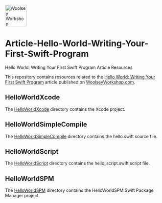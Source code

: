 <img src="https://www.woolseyworkshop.com/wp-content/uploads/WWSLogoTitleLines.png" alt="Woolsey Workshop" height="70">

# Article-Hello-World-Writing-Your-First-Swift-Program
Hello World: Writing Your First Swift Program Article Resources

This repository contains resources related to the [Hello World: Writing Your First Swift Program](https://www.woolseyworkshop.com/2018/05/11/hello-world-writing-your-first-swift-program) article published on [WoolseyWorkshop.com](https://www.woolseyworkshop.com).

## HelloWorldXcode
The [HelloWorldXcode](HelloWorldXcode) directory contains the Xcode project.

## HelloWorldSimpleCompile
The [HelloWorldSimpleCompile](HelloWorldSimpleCompile) directory contains the hello.swift source file.

## HelloWorldScript
The [HelloWorldScript](HelloWorldScript) directory contains the hello_script.swift script file.

## HelloWorldSPM
The [HelloWorldSPM](HelloWorldSPM) directory contains the HelloWorldSPM Swift Package Manager project.
